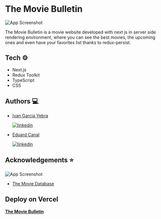 # The Movie Bulletin
![App Screenshot](https://raw.githubusercontent.com/yebrai/the-movie-bulletin/main/assets/image/TMBulletin.png)

The Movie Bulletin is a movie website developed with next js in server side rendering environment, where you can see the best movies, the upcoming ones and even have your favorites list thanks to redux-persist.


## Tech ⚙️

* Next.js
* Redux Toolkit
* TypeScript
* CSS

## Authors 💻

- [Ivan Garcia Yebra](https://github.com/yebrai)

  [![linkedin](https://img.shields.io/badge/linkedin-0A66C2?style=for-the-badge&logo=linkedin&logoColor=white)](https://www.linkedin.com/)

- [Eduard Canal](https://github.com/eduacan)

  [![linkedin](https://img.shields.io/badge/linkedin-0A66C2?style=for-the-badge&logo=linkedin&logoColor=white)](https://www.linkedin.com/)
 
## Acknowledgements ⭐
![App Screenshot](https://raw.githubusercontent.com/yebrai/the-movie-bulletin/main/assets/image/tmdbg.svg)

 - [The Movie Database](https://awesomeopensource.com/project/elangosundar/awesome-README-templates)
## Deploy on Vercel

#### [The Movie Bulletin](https://the-movie-bulletin.vercel.app/)